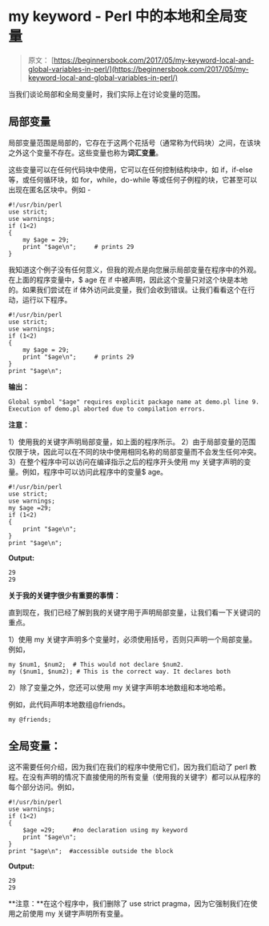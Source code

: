 # my keyword - Perl 中的本地和全局变量

> 原文： [https://beginnersbook.com/2017/05/my-keyword-local-and-global-variables-in-perl/](https://beginnersbook.com/2017/05/my-keyword-local-and-global-variables-in-perl/)

当我们谈论局部和全局变量时，我们实际上在讨论变量的范围。

## 局部变量

局部变量范围是局部的，它存在于这两个花括号（通常称为代码块）之间，在该块之外这个变量不存在。这些变量也称为**词汇变量**。

这些变量可以在任何代码块中使用，它可以在任何控制结构块中，如 if，if-else 等，或任何循环块，如 for，while，do-while 等或任何子例程的块，它甚至可以出现在匿名区块中。例如 -

```
#!/usr/bin/perl
use strict;
use warnings;
if (1<2)
{
    my $age = 29;
    print "$age\n";     # prints 29
}
```

我知道这个例子没有任何意义，但我的观点是向您展示局部变量在程序中的外观。在上面的程序变量中，$ age 在 if 中被声明，因此这个变量只对这个块是本地的。如果我们尝试在 if 体外访问此变量，我们会收到错误。让我们看看这个在行动，运行以下程序。

```
#!/usr/bin/perl
use strict;
use warnings;
if (1<2)
{
    my $age = 29;
    print "$age\n";     # prints 29
}
print "$age\n";
```

**输出：**

```
Global symbol "$age" requires explicit package name at demo.pl line 9.
Execution of demo.pl aborted due to compilation errors.
```

**注意：**

1）使用我的关键字声明局部变量，如上面的程序所示。
2）由于局部变量的范围仅限于块，因此可以在不同的块中使用相同名称的局部变量而不会发生任何冲突。
3）在整个程序中可以访问在编译指示之后的程序开头使用 my 关键字声明的变量。例如，程序中可以访问此程序中的变量$ age。

```
#!/usr/bin/perl
use strict;
use warnings;
my $age =29;
if (1<2)
{
    print "$age\n";     
}
print "$age\n";
```

**Output:**

```
29
29
```

**关于我的关键字很少有重要的事情：**

直到现在，我们已经了解到我的关键字用于声明局部变量，让我们看一下关键词的重点。

1）使用 my 关键字声明多个变量时，必须使用括号，否则只声明一个局部变量。例如，

```
my $num1, $num2;  # This would not declare $num2.
my ($num1, $num2); # This is the correct way. It declares both
```

2）除了变量之外，您还可以使用 my 关键字声明本地数组和本地哈希。

例如，此代码声明本地数组@friends。

```
my @friends;
```

## 全局变量：

这不需要任何介绍，因为我们在我们的程序中使用它们，因为我们启动了 perl 教程。在没有声明的情况下直接使用的所有变量（使用我的关键字）都可以从程序的每个部分访问。例如，

```
#!/usr/bin/perl
use warnings;
if (1<2)
{
    $age =29;     #no declaration using my keyword
    print "$age\n";     
}
print "$age\n";  #accessible outside the block
```

**Output:**

```
29
29
```

**注意：**在这个程序中，我们删除了 use strict pragma，因为它强制我们在使用之前使用 my 关键字声明所有变量。